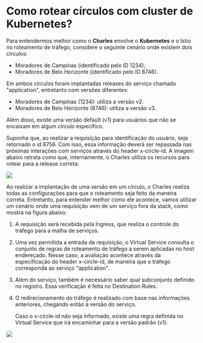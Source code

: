 # Como rotear círculos com cluster de Kubernetes?

Para entendermos melhor como o **Charles** envolve o **Kubernetes** e o Istio no roteamento de tráfego, considere o seguinte cenário onde existem dois círculos:

* Moradores de Campinas \(identificado pelo ID 1234\);
* Moradores de Belo Horizonte \(identificado pelo ID 8746\).

Em ambos círculos foram implantadas releases do serviço chamado "application", entretanto com versões diferentes:

* Moradores de Campinas \(1234\): utiliza a versão v2.
* Moradores de Belo Horizonte \(8746\): utiliza a versão v3.

Além disso, existe uma versão default \(v1\) para usuários que não se encaixam em algum círculo específico.

Suponha que, ao realizar a requisição para identificação do usuário, seja retornado o id 8756. Com isso, essa informação deverá ser repassada nas próximas interações com serviços através do header x-circle-id. A imagem abaixo retrata como que, internamente, o Charles utiliza os recursos para rotear para a release correta:

![](https://lh6.googleusercontent.com/YlEzKbbMWP3BLlrv_mlc9YHSu1B5neFnTeh7Eek1_j2pt386usmVgmTAGEaL0PU_g6496btCR5zT2ej-_IQQYds7NhordMDpu9n1FgLkQL4MsKxGvepW-U1oEePFhX9N3V6UsYSI)

Ao realizar a implantação de uma versão em um círculo, o Charles realiza todas as configurações para que o roteamento seja feito da maneira correta. Entretanto, para entender melhor como ele acontece, vamos utilizar um cenário onde uma requisição vem de um serviço fora da stack, como mostra na figura abaixo:  


1. A requisição será recebida pela Ingress, que realiza o controle do tráfego para a malha de serviços. 
2. Uma vez permitida a entrada da requisição, o Virtual Service consulta o conjunto de regras de roteamento de tráfego a serem aplicadas no host endereçado. Nesse caso, a avaliação acontece através da especificação do header x-circle-id, de maneira que o tráfego corresponda ao serviço "application". 
3. Além do serviço, também é necessário saber qual subconjunto definido no registro. Essa verificação é feita no Destination Rules. 
4. O redirecionamento do tráfego é realizado com base nas informações anteriores, chegando então à versão do serviço.  


   Caso o x-circle-id não seja informado, existe uma regra definida no Virtual Service que irá encaminhar para a versão padrão \(v1\).



![](https://lh3.googleusercontent.com/lDpIwX99uSkIyT08s5R5d5wakyTpDjgc2NUmERB2M5HK2QVSXRsitpB5QXyMHTGUXtXGgG5Ib4xCO2WW1rn2Rhf5Jihuc7vZKT4A_5GLImUtwkS3fBw1EqbGafbIQgIKyQHLz_1t)

